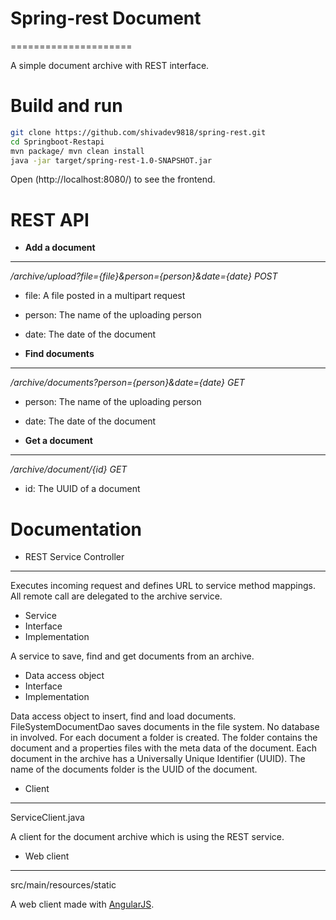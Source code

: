 # Spring-rest Document
=====================

A simple document archive with REST interface.

Build and run
==============

```bash
git clone https://github.com/shivadev9818/spring-rest.git
cd Springboot-Restapi
mvn package/ mvn clean install
java -jar target/spring-rest-1.0-SNAPSHOT.jar
```

Open (http://localhost:8080/) to see the frontend.

REST API
=========

* **Add a document**
----------------------

   */archive/upload?file={file}&person={person}&date={date} POST*

  * file: A file posted in a multipart request
  * person: The name of the uploading person
  * date: The date of the document

* **Find documents**
-----------------------

   */archive/documents?person={person}&date={date} GET*

  * person: The name of the uploading person
  * date: The date of the document

* **Get a document**
----------------------

   */archive/document/{id} GET*

  * id: The UUID of a document

Documentation
==============

* REST Service Controller
--------------------------

  Executes incoming request and defines URL to service method mappings. All remote call are delegated to the archive service.
  * Service
  * Interface
  * Implementation

  A service to save, find and get documents from an archive.
  * Data access object
  * Interface
  * Implementation

   Data access object to insert, find and load documents. FileSystemDocumentDao saves documents in the file system. No database in involved. For each document a folder is created. The folder contains the document and a properties files with the meta data of the document. Each document in the archive has a Universally Unique Identifier (UUID). The name of the documents folder is the UUID of the document.

* Client
---------

   ServiceClient.java

   A client for the document archive which is using the REST service.

* Web client
--------------

   src/main/resources/static

   A web client made with [AngularJS](https://angularjs.org/).
